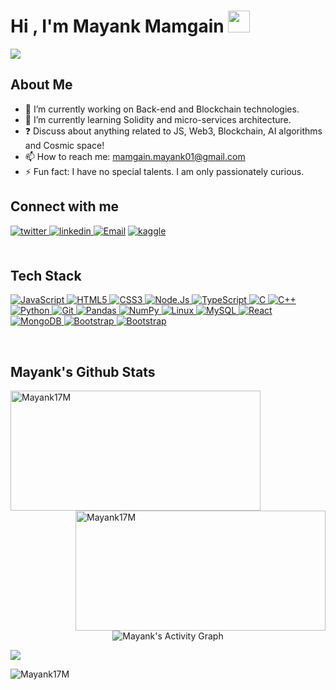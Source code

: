 <h1>Hi , I'm Mayank Mamgain <img src="https://media.giphy.com/media/hvRJCLFzcasrR4ia7z/giphy.gif" width="35"></h1>
 
 ![](https://readme-typing-svg.herokuapp.com/?width=600&height=50&lines=Thanks+for+dropping+by.;In+God+we+trust.+All+others+must+bring+data.;Given+enough+eyeballs,+all+bugs+are+shallow.;The+imposter+syndrome+is+real.+Luckily,+it+goes+away.) 

 ## About Me
- 🔭 I’m currently working on Back-end and Blockchain technologies.
- 🌱 I’m currently learning Solidity and micro-services architecture.
- ❓ Discuss about anything related to JS, Web3, Blockchain, AI algorithms and Cosmic space!  
- 📫 How to reach me: mamgain.mayank01@gmail.com
- ⚡ Fun fact: I have no special talents. I am only passionately curious.

## Connect with me
<div align="left">
<a href="https://twitter.com/MayankMamgain10" target="_blank">
<img src=https://img.shields.io/badge/twitter-%2300acee.svg?&style=for-the-badge&logo=twitter&logoColor=white alt=twitter style="margin-bottom: 5px;" />
</a>
<a href="https://www.linkedin.com/in/mayank-mamgain-652a091ba/" target="_blank">
<img src=https://img.shields.io/badge/linkedin-%231E77B5.svg?&style=for-the-badge&logo=linkedin&logoColor=white alt=linkedin style="margin-bottom: 5px;" />
</a>
<a href="mailto:mamgain.mayank01@gmail.com"><img title="Email" src="https://img.shields.io/badge/Gmail-D14836?style=for-the-badge&logo=gmail&logoColor=white"/></a>
<a href="https://www.kaggle.com/mayank1706" target="_blank">
<img src=https://img.shields.io/badge/kaggle-%2344BAE8.svg?&style=for-the-badge&logo=kaggle&logoColor=white alt=kaggle style="margin-bottom: 5px;" />
</a>
</div>  

<br/>

## Tech Stack

<p align="left">
 <a href="#">
  <img alt="JavaScript" src="https://img.shields.io/badge/JavaScript-F7DF1E?style=for-the-badge&logo=javascript&logoColor=black"/>
  <img alt="HTML5" src="https://img.shields.io/badge/html5%20-%23E34F26.svg?&style=for-the-badge&logo=html5&logoColor=white"/>
  <img alt="CSS3" src="https://img.shields.io/badge/css3%20-%231572B6.svg?&style=for-the-badge&logo=css3&logoColor=white"/>
  <img alt="Node.Js" src="https://img.shields.io/badge/Node.js-43853D?style=for-the-badge&logo=node.js&logoColor=white" />
  <img alt="TypeScript" src="https://img.shields.io/badge/TypeScript-007ACC?style=for-the-badge&logo=typescript&logoColor=white" />
  <img alt="C" src="https://img.shields.io/badge/c%20-%2300599C.svg?&style=for-the-badge&logo=c&logoColor=white"/>
  <img alt="C++" src="https://img.shields.io/badge/c++%20-%2300599C.svg?&style=for-the-badge&logo=c%2B%2B&ogoColor=white"/>
  <img alt="Python" src="https://img.shields.io/badge/python%20-%2314354C.svg?&style=for-the-badge&logo=python&logoColor=white"/>
  <img alt="Git" src="https://img.shields.io/badge/git%20-%23F05033.svg?&style=for-the-badge&logo=git&logoColor=white"/>
  <img alt="Pandas" src="https://img.shields.io/badge/pandas%20-%23150458.svg?&style=for-the-badge&logo=pandas&logoColor=white" />
  <img alt="NumPy" src="https://img.shields.io/badge/numpy%20-%23013243.svg?&style=for-the-badge&logo=numpy&logoColor=white" />
  <img alt="Linux" src="https://img.shields.io/badge/Ubuntu-E95420?style=for-the-badge&logo=ubuntu&logoColor=white" />
  <img alt="MySQL" src="https://img.shields.io/badge/MySQL-00000F?style=for-the-badge&logo=mysql&logoColor=white"/>
  <img alt="React" src="https://img.shields.io/badge/ReactJS-ReactJS?style=for-the-badge&logo=react&color=303030"/>
  <img alt="MongoDB" src="https://img.shields.io/badge/MongoDB-4EA94B?style=for-the-badge&logo=mongodb&logoColor=white"/>
  <img alt="Bootstrap" src="https://img.shields.io/badge/Bootstrap-563D7C?style=for-the-badge&logo=bootstrap&logoColor=white"/> 
  <img alt="Bootstrap" src="https://img.shields.io/badge/Heroku-430098?style=for-the-badge&logo=heroku&logoColor=white"/> 
 </a>
</p>

<br/>

## Mayank's Github Stats
<p>
    <img src="https://github-readme-streak-stats.herokuapp.com/?user=Mayank17M&theme=radical" alt="Mayank17M" height="192px" width="400px" />
    <img align="right" src="https://github-readme-stats.anuraghazra1.vercel.app/api?username=Mayank17M&show_icons=true&include_all_commits=true&theme=radical" alt="Mayank17M" height="192px" width="400px"/>
</p>

<p align="center">
    <img alt="Mayank's Activity Graph" src="https://activity-graph.herokuapp.com/graph?username=Mayank17M&custom_title=Mayank's%20Activity%20Graph&theme=github" />
</p>


<p href="https://github.com/joeyouss">
  <img align="center" src="https://github-readme-stats.vercel.app/api/top-langs/?username=Mayank17M&theme=tokyonight&layout=compact&" />
</p>


<p align="left"> 
<img src="https://komarev.com/ghpvc/?username=Mayank17M&label=Views&color=blue&style=plastic" alt="Mayank17M" />
</p>
